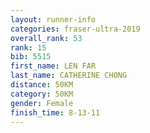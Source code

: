 ```yaml
---
layout: runner-info 
categories: fraser-ultra-2019 
overall_rank: 53
rank: 15
bib: 5515
first_name: LEN FAR
last_name: CATHERINE CHONG
distance: 50KM
category: 50KM
gender: Female
finish_time: 8-13-11
---
```

